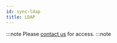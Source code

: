 ```yaml
---
id: sync-ldap
title: LDAP
---
```


:::note
Please [contact us](mailto:support@phasetwo.io) for access.
:::note
